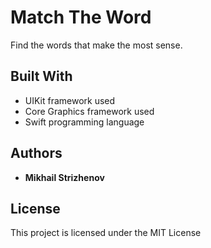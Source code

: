 # Match The Word

Find the words that make the most sense.

## Built With

* UIKit framework used
* Core Graphics framework used
* Swift programming language

## Authors

* **Mikhail Strizhenov**

## License

This project is licensed under the MIT License
